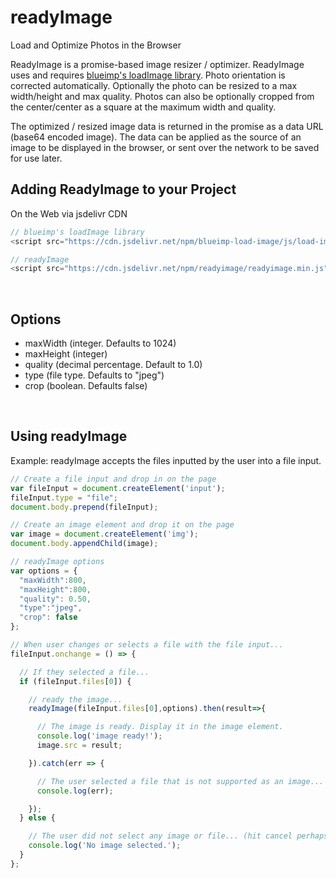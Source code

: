 # readyImage
Load and Optimize Photos in the Browser

ReadyImage is a promise-based image resizer / optimizer. ReadyImage uses and requires <a href="https://github.com/blueimp/">blueimp's loadImage library</a>. Photo orientation is corrected automatically. Optionally the photo can be resized to a max width/height and max quality. Photos can also be optionally cropped from the center/center as a square at the maximum width and quality.

The optimized / resized image data is returned in the promise as a data URL (base64 encoded image). The data can be applied as the source of an image to be displayed in the browser, or sent over the network to be saved for use later.


## Adding ReadyImage to your Project

On the Web via jsdelivr CDN
```javascript
// blueimp's loadImage library
<script src="https://cdn.jsdelivr.net/npm/blueimp-load-image/js/load-image.all.min.js">

// readyImage
<script src="https://cdn.jsdelivr.net/npm/readyimage/readyimage.min.js">
```


<br/>

## Options

 - maxWidth (integer. Defaults to 1024)
 - maxHeight (integer)
 - quality (decimal percentage. Default to 1.0)
 - type (file type. Defaults to "jpeg")
 - crop (boolean. Defaults false)


<br/>

## Using readyImage

Example: readyImage accepts the files inputted by the user into a file input.

```javascript
// Create a file input and drop in on the page
var fileInput = document.createElement('input');
fileInput.type = "file";
document.body.prepend(fileInput);

// Create an image element and drop it on the page
var image = document.createElement('img');
document.body.appendChild(image);

// readyImage options
var options = {
  "maxWidth":800,
  "maxHeight":800,
  "quality": 0.50,
  "type":"jpeg",
  "crop": false
};

// When user changes or selects a file with the file input...
fileInput.onchange = () => {

  // If they selected a file...
  if (fileInput.files[0]) {

    // ready the image...
    readyImage(fileInput.files[0],options).then(result=>{

      // The image is ready. Display it in the image element.
      console.log('image ready!');
      image.src = result;

    }).catch(err => {

      // The user selected a file that is not supported as an image...
      console.log(err);

    });
  } else {

    // The user did not select any image or file... (hit cancel perhaps...)
    console.log('No image selected.');
  }
};
```
